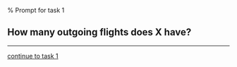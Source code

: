 % Prompt for task 1

## How many outgoing flights does X have?

---

[continue to task 1](./task1-t.html)
